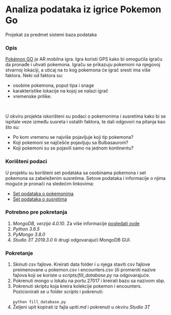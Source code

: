 # Analiza podataka iz igrice Pokemon Go

Projekat za predmet sistemi baza podataka

### Opis
[Pokémon GO](https://www.pokemongo.com/en-us/ "Pokémon GO homepage") je AR mobilna igra. Igra koristi GPS kako bi omogućila igraču da pronađe i uhvati pokemona. Igraču se prikazuju pokemoni na njegovoj stvarnoj lokaciji, a uticaj na to kog pokemona će igrač sresti ima više faktora. Neki od faktora su:
* osobine pokemona, poput tipa i snage
* karakteristike lokacije na kojoj se nalazi igrač
* vremenske prilike.
<br/>

U okviru projekta iskorišteni su podaci o pokemonima i susretima kako bi se ispitale veze između susreta i ostalih faktora, te dali odgovori na pitanja kao što su:
* Po kom vremenu se najviše pojavljuje koji tip pokemona?
* Koji pokemoni se najčešće pojavljuju sa Bulbasaurom?
* Koji pokemoni su se pojavili samo na jednom kontinentu?

### Korišteni podaci
U projektu su korišteni set podataka sa osobinama pokemona i set pokemona sa zabeleženim susretima. Setove podataka i informacije o njima moguće je pronaći na sledećim linkovima:
 * [Set podataka o pokemonima](https://www.kaggle.com/alopez247/pokemon "Pokémon for Data Mining and Machine Learning")
 * [Set podataka o susretima](https://www.kaggle.com/semioniy/predictemall "Predict'em All")
 
 ### Potrebno pre pokretanja
 1. *MongoDB, verzija 4.0.10*. Za više informacije [pogledati ovde](https://www.mongodb.com/download-center "MongoDB Download Center")
 2. *Python 3.6.5*
 3. *PyMongo 3.8.0*
 4. *Studio 3T 2019.3.0* ili drugi odgovarajući MongoDB GUI.
 
 ### Pokretanje
 1. Skinuti csv fajlove. Kreirati data folder i u njega staviti csv fajlove preimenovane u pokemon.csv i encounters.csv (ili promeniti
 nazive fajlova koji se koriste u *scripts/fill_database.py* na odgovarajuće.
 2. Pokrenuti mongo u lokalu na portu 27017 i kreirati bazu sa nazivom sbp.
 3. Pokrenuti skriptu koja kreira kolekcije pokemon i encounters. Pozicionirati se u folder *scripts* i pokrenuti: <br/> 
	 <code>
		python fill_database.py
	 </code>
 4. Željeni upit kopirati iz fajla *upiti.md* i pokrenuti u okviru *Studio 3T*
